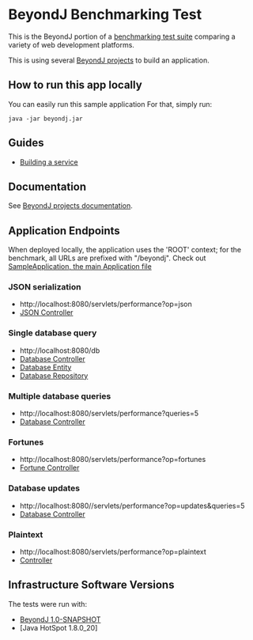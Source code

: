 # BeyondJ Benchmarking Test

This is the BeyondJ portion of a [benchmarking test suite](../) comparing a variety of web development platforms.

This is using several [BeyondJ projects](http://beyondj.com/dist/docs/README.html) to build an application.

## How to run this app locally

You can easily run this sample application 
For that, simply run:

    java -jar beyondj.jar

## Guides
* [Building a service](http://beyondj.com/dist/docs/README.html)

## Documentation
See [BeyondJ projects documentation](http://beyondj.com/dist/docs/README.html).

## Application Endpoints

When deployed locally, the application uses the 'ROOT' context; for the benchmark, all
URLs are prefixed with "/beyondj".
Check out [SampleApplication, the main Application file](src/main/java/com/techempower/beyondj/SampleApplication.java)

### JSON serialization

* http://localhost:8080/servlets/performance?op=json
* [JSON Controller](src/main/java/com/techempower/beyondj/web/HelloController.java)

### Single database query

* http://localhost:8080/db
* [Database Controller](src/main/java/com/techempower/beyondj/web/WorldDatabaseController.java)
* [Database Entity](src/main/java/com/techempower/beyondj/domain/World.java)
* [Database Repository](src/main/java/com/techempower/beyondj/service/WorldRepository.java)

### Multiple database queries

* http://localhost:8080/servlets/performance?queries=5
* [Database Controller](src/main/java/com/techempower/beyondj/web/WorldDatabaseController.java)

### Fortunes

* http://localhost:8080/servlets/performance?op=fortunes
* [Fortune Controller](src/main/java/com/techempower/beyondj/web/FortuneController.java)

### Database updates

* http://localhost:8080//servlets/performance?op=updates&queries=5
* [Database Controller](src/main/java/com/techempower/beyondj/web/WorldDatabaseController.java)

### Plaintext

* http://localhost:8080/servlets/performance?op=plaintext
* [Controller](src/main/java/com/techempower/beyondj/web/HelloController.java)


## Infrastructure Software Versions
The tests were run with:

* [BeyondJ 1.0-SNAPSHOT](http://beyondj.com/dist/docs/README.html)
* [Java HotSpot 1.8.0_20]
